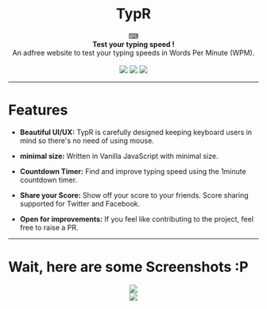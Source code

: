 <h1 align="center">TypR</h1>
<div align='center'>
    ⌨
</div>
<div align="center">
  <strong>Test your typing speed !</strong>
</div>
<div align="center">
  An adfree website to test your typing speeds in Words Per Minute (WPM).
</div>

<br>
<div align='center'>
<img src='https://img.shields.io/badge/stability-stable-green'>
<img src='https://img.shields.io/badge/codestyle-standard-purple'>
<img src='https://img.shields.io/badge/npm required-no-red'>
</div>

<hr>

# Features
- __Beautiful UI/UX:__ TypR is carefully designed keeping keyboard users in mind so there's no need of using mouse.

- __minimal size:__ Written in Vanilla JavaScript with minimal size.

- __Countdown Timer:__ Find and improve typing speed using the 1minute countdown timer.

- __Share your Score:__ Show off your score to your friends. Score sharing supported for Twitter and Facebook.

- __Open for improvements:__ If you feel like contributing to the project, feel free to raise a PR.
<hr>

# Wait, here are some Screenshots :P

<div align='center'>
    <img src='https://i.imgur.com/YN6N7lx.png'>
</div>
<div align='center'>
    <img src='https://i.imgur.com/dZ4SsgF.png'>
</div>

